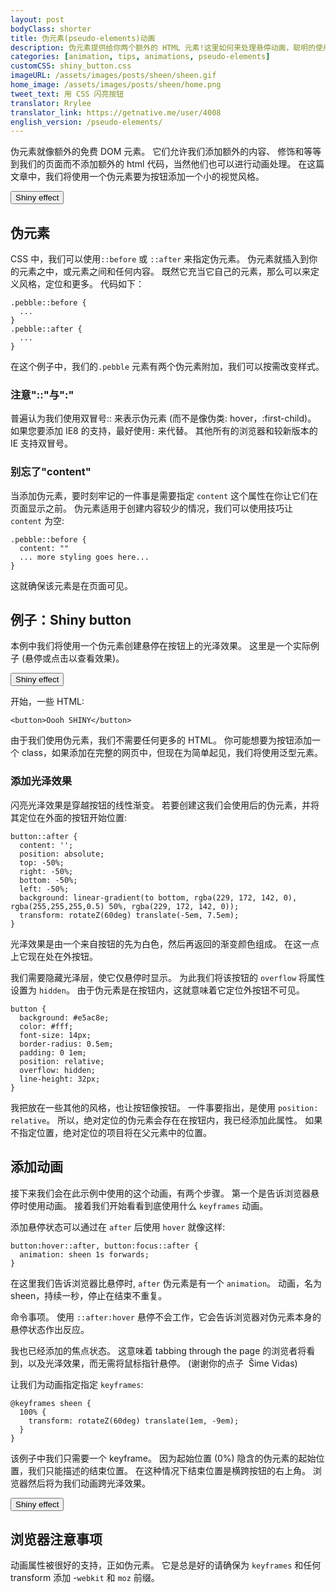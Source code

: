 ```yaml
---
layout: post
bodyClass: shorter
title: 伪元素(pseudo-elements)动画
description: 伪元素提供给你两个额外的 HTML 元素!这里如何来处理悬停动画，聪明的使用它们!
categories: [animation, tips, animations, pseudo-elements]
customCSS: shiny_button.css
imageURL: /assets/images/posts/sheen/sheen.gif
home_image: /assets/images/posts/sheen/home.png
tweet_text: 用 CSS 闪亮按钮
translator: Rrylee
translator_link: https://getnative.me/user/4008
english_version: /pseudo-elements/
---
```


伪元素就像额外的免费&nbsp;DOM 元素。 它们允许我们添加额外的内容、 修饰和等等到我们的页面而不添加额外的 html 代码，当然他们也可以进行动画处理。 在这篇文章中，我们将使用一个伪元素要为按钮添加一个小的视觉风格。

<section class="shiny demo-container tap-to-activate"><button>Shiny effect</button></section>

## 伪元素

CSS 中，我们可以使用`::before` 或 `::after` 来指定伪元素。 伪元素就插入到你的元素之中，或元素之间和任何内容。 既然它充当它自己的元素，那么可以来定义风格，定位和更多。 代码如下：


    .pebble::before {
      ...
    }
    .pebble::after {
      ...
    }

在这个例子中，我们的`.pebble` 元素有两个伪元素附加，我们可以按需改变样式。

### 注意&quot;::&quot;与&quot;:&quot;

普遍认为我们使用双冒号:: 来表示伪元素 (而不是像伪类: hover，:first-child)。 如果您要添加 IE8 的支持，最好使用`:`&nbsp;来代替。 其他所有的浏览器和较新版本的 IE 支持双冒号。

### 别忘了&quot;content&quot;

当添加伪元素，要时刻牢记的一件事是需要指定 `content` 这个属性在你让它们在页面显示之前。 伪元素适用于创建内容较少的情况，我们可以使用技巧让 `content` 为空:

    .pebble::before {
      content: ""
      ... more styling goes here...
    }

这就确保该元素是在页面可见。

## 例子：Shiny button

本例中我们将使用一个伪元素创建悬停在按钮上的光泽效果。 这里是一个实际例子 (悬停或点击以查看效果)。

<section class="shiny demo-container tap-to-activate"><button>Shiny effect</button></section>

开始，一些 HTML:

    <button>Oooh SHINY</button>

由于我们使用伪元素，我们不需要任何更多的 HTML。 你可能想要为按钮添加一个 class，如果添加在完整的网页中，但现在为简单起见，我们将使用泛型元素。

### 添加光泽效果

闪亮光泽效果是穿越按钮的线性渐变。 若要创建这我们会使用后的伪元素，并将其定位在外面的按钮开始位置:

    button::after {
      content: '';
      position: absolute;
      top: -50%;
      right: -50%;
      bottom: -50%;
      left: -50%;
      background: linear-gradient(to bottom, rgba(229, 172, 142, 0), rgba(255,255,255,0.5) 50%, rgba(229, 172, 142, 0));
      transform: rotateZ(60deg) translate(-5em, 7.5em);
    }

光泽效果是由一个来自按钮的先为白色，然后再返回的渐变颜色组成。 在这一点上它现在处在外按钮。

我们需要隐藏光泽层，使它仅悬停时显示。 为此我们将该按钮的 `overflow` 将属性设置为 `hidden`。 由于伪元素是在按钮内，这就意味着它定位外按钮不可见。

    button {
      background: #e5ac8e;
      color: #fff;
      font-size: 14px;
      border-radius: 0.5em;
      padding: 0 1em;
      position: relative;
      overflow: hidden;
      line-height: 32px;
    }

我把放在一些其他的风格，也让按钮像按钮。 一件事要指出，是使用&nbsp;`position: relative`。 所以，绝对定位的伪元素会存在在按钮内，我已经添加此属性。 如果不指定位置，绝对定位的项目将在父元素中的位置。

## 添加动画

接下来我们会在此示例中使用的这个动画，有两个步骤。 第一个是告诉浏览器悬停时使用动画。 接着我们开始看看到底使用什么 `keyframes` 动画。

添加悬停状态可以通过在&nbsp;`after` 后使用&nbsp;`hover` 就像这样:

    button:hover::after, button:focus::after {
      animation: sheen 1s forwards;
    }

在这里我们告诉浏览器比悬停时, `after` 伪元素是有一个 `animation`。 动画，名为sheen，持续一秒，停止在结束不重复。

命令事项。 使用&nbsp;`::after:hover`&nbsp;悬停不会工作，它会告诉浏览器对伪元素本身的悬停状态作出反应。

我也已经添加的焦点状态。 这意味着&nbsp;tabbing through the page 的浏览者将看到，以及光泽效果，而无需将鼠标指针悬停。 (谢谢你的点子&nbsp;&nbsp;&Scaron;ime Vidas)

让我们为动画指定指定 `keyframes`:

    @keyframes sheen {
      100% {
        transform: rotateZ(60deg) translate(1em, -9em);
      }
    }

该例子中我们只需要一个 keyframe。 因为起始位置 (0%) 隐含的伪元素的起始位置，我们只能描述的结束位置。 在这种情况下结束位置是横跨按钮的右上角。 浏览器然后将为我们动画跨光泽效果。

<section class="shiny demo-container tap-to-activate"><button>Shiny effect</button></section>

## 浏览器注意事项

动画属性被很好的支持，正如伪元素。 它是总是好的请确保为&nbsp;`keyframes`&nbsp;和任何 transform 添加&nbsp;-`webkit` 和&nbsp;`moz` 前缀。
